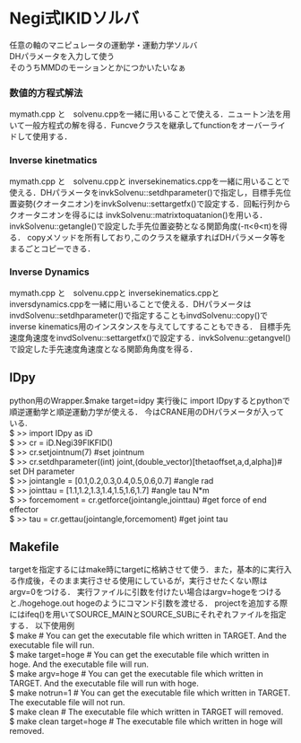 # Negi式IKIDソルバ
任意の軸のマニピュレータの運動学・運動力学ソルバ  
DHパラメータを入力して使う  
そのうちMMDのモーションとかにつかいたいなぁ  

### 数値的方程式解法 
mymath.cpp と　solvenu.cppを一緒に用いることで使える．ニュートン法を用いて一般方程式の解を得る．Funcveクラスを継承してfunctionをオーバーライドして使用する．

### Inverse kinetmatics
mymath.cpp と　solvenu.cppと inversekinematics.cppを一緒に用いることで使える．DHパラメータをinvkSolvenu::setdhparameter()で指定し，目標手先位置姿勢(クオータニオン)をinvkSolvenu::settargetfx()で設定する．回転行列からクオータニオンを得るには invkSolvenu::matrixtoquatanion()を用いる．invkSolvenu::getangle()で設定した手先位置姿勢となる関節角度(-π<θ<π)を得る．
copyメソッドを所有しており,このクラスを継承すればDHパラメータ等をまるごとコピーできる．

### Inverse Dynamics
mymath.cpp と　solvenu.cppと inversekinematics.cppとinversdynamics.cppを一緒に用いることで使える．DHパラメータはinvdSolvenu::setdhparameter()で指定することもinvdSolvenu::copy()でinverse kinematics用のインスタンスを与えてしてすることもできる．
目標手先速度角速度をinvdSolvenu::settargetfx()で設定する．invkSolvenu::getangvel()で設定した手先速度角速度となる関節角角度を得る．

## IDpy
python用のWrapper.$make target=idpy 実行後に import IDpyするとpythonで順逆運動学と順逆運動力学が使える．
今はCRANE用のDHパラメータが入っている.  
 $ >> import IDpy as iD  
 $ >> cr = iD.Negi39FIKFID()  
 $ >> cr.setjointnum(7) #set jointnum  
 $ >> cr.setdhparameter((int) joint,(double_vector)[thetaoffset,a,d,alpha])# set DH parameter  
 $ >> jointangle = [0.1,0.2,0.3,0.4,0.5,0.6,0.7]       #angle rad  
 $ >> jointtau = [1.1,1.2,1.3,1.4,1.5,1.6,1.7]         #angle tau N*m  
 $ >> forcemoment = cr.getforce(jointangle,jointtau)   #get force of end effector   
 $ >> tau = cr.gettau(jointangle,forcemoment)          #get joint tau  


## Makefile
targetを指定するにはmake時にtargetに格納させて使う．また，基本的に実行入る作成後，そのまま実行させる使用にしているが，実行させたくない際はargv=0をつける．
実行ファイルに引数を付けたい場合はargv=hogeをつけると./hogehoge.out hogeのようにコマンド引数を渡せる．
projectを追加する際にはifeq()を用いてSOURCE_MAINとSOURCE_SUBにそれぞれファイルを指定する．
以下使用例  
    $ make                     # You can get the executable file which written in TARGET. And the executable file will run.  
    $ make target=hoge         # You can get the executable file which written in hoge. And the executable file will run.       
    $ make argv=hoge           # You can get the executable file which written in TARGET. And the executable file will run with hoge.   
    $ make notrun=1            # You can get the executable file which written in TARGET. The executable file will not run.	  
    $ make clean               # The executable file which written in TARGET will removed.  
    $ make clean target=hoge   # The executable file which written in hoge will removed.      

